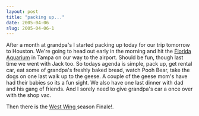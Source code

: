 ```yaml
---
layout: post
title: "packing up..."
date: 2005-04-06
slug: 2005-04-06-1
---
```


After a month at grandpa&apos;s I started packing up today for our trip tomorrow to Houston.  We&apos;re going to head out early in the morning and hit the  [Florida Aquarium](http://www.flaquarium.org/)  in Tampa on our way to the airport.  Should be fun, though last time we went with Jack too.  So todays agenda is simple, pack up, get rental car, eat some of grandpa&apos;s freshly baked bread, watch Pooh Bear, take the dogs on one last walk up to the geese.  A couple of the geese mom&apos;s have had their babies so its a fun sight.  We also have one last dinner with dad and his gang of friends.  And I sorely need to give grandpa&apos;s car a once over with the shop vac.

Then there is the  [West Wing ](http://www.nbc.com/The_West_Wing/index.html)  season Finale!. 
